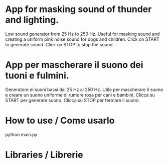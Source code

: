 # App for masking sound of thunder and lighting.
Low sound generator from 25 Hz to 250 Hz. 
Useful for masking sound and creating a uniform pink noise sound for dogs and children.
Click on START to generate sound.
Click on STOP to stop the sound.

# App per mascherare il suono dei tuoni e fulmini.
Generatore di suoni bassi dai 25 Hz ai 250 Hz. 
Utile per mascherare il suono e creare un suono uniforme di rumore rosa per cani e bambini.
Clicca su START per generare suono.
Clicca su STOP per fermare il suono.

# How to use / Come usarlo
python main.py

# Libraries / Librerie

